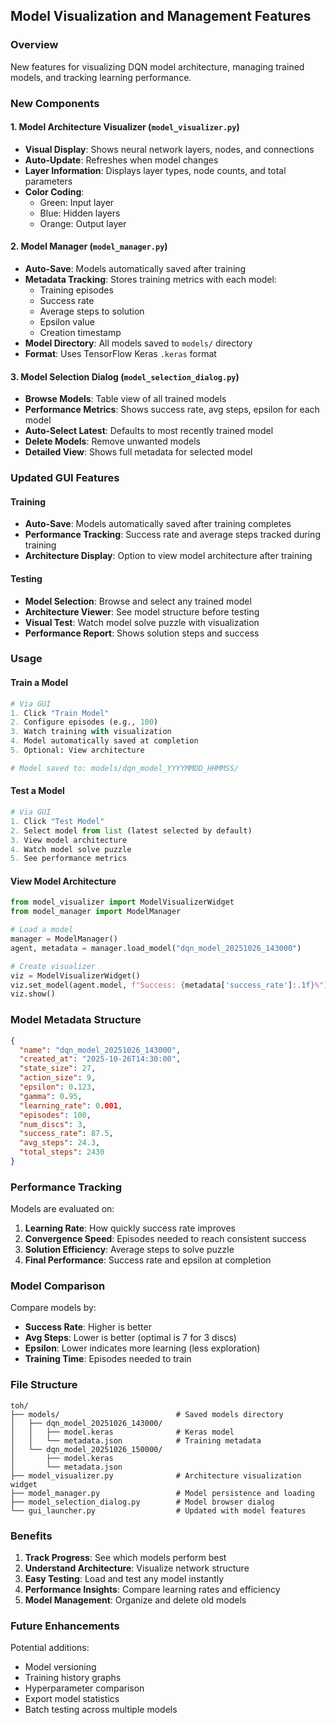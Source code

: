## Model Visualization and Management Features

### Overview
New features for visualizing DQN model architecture, managing trained models, and tracking learning performance.

### New Components

#### 1. **Model Architecture Visualizer** (`model_visualizer.py`)
- **Visual Display**: Shows neural network layers, nodes, and connections
- **Auto-Update**: Refreshes when model changes
- **Layer Information**: Displays layer types, node counts, and total parameters
- **Color Coding**:
  - Green: Input layer
  - Blue: Hidden layers
  - Orange: Output layer

#### 2. **Model Manager** (`model_manager.py`)
- **Auto-Save**: Models automatically saved after training
- **Metadata Tracking**: Stores training metrics with each model:
  - Training episodes
  - Success rate
  - Average steps to solution
  - Epsilon value
  - Creation timestamp
- **Model Directory**: All models saved to `models/` directory
- **Format**: Uses TensorFlow Keras `.keras` format

#### 3. **Model Selection Dialog** (`model_selection_dialog.py`)
- **Browse Models**: Table view of all trained models
- **Performance Metrics**: Shows success rate, avg steps, epsilon for each model
- **Auto-Select Latest**: Defaults to most recently trained model
- **Delete Models**: Remove unwanted models
- **Detailed View**: Shows full metadata for selected model

### Updated GUI Features

#### Training
- **Auto-Save**: Models automatically saved after training completes
- **Performance Tracking**: Success rate and average steps tracked during training
- **Architecture Display**: Option to view model architecture after training

#### Testing
- **Model Selection**: Browse and select any trained model
- **Architecture Viewer**: See model structure before testing
- **Visual Test**: Watch model solve puzzle with visualization
- **Performance Report**: Shows solution steps and success

### Usage

#### Train a Model
```python
# Via GUI
1. Click "Train Model"
2. Configure episodes (e.g., 100)
3. Watch training with visualization
4. Model automatically saved at completion
5. Optional: View architecture

# Model saved to: models/dqn_model_YYYYMMDD_HHMMSS/
```

#### Test a Model
```python
# Via GUI
1. Click "Test Model"
2. Select model from list (latest selected by default)
3. View model architecture
4. Watch model solve puzzle
5. See performance metrics
```

#### View Model Architecture
```python
from model_visualizer import ModelVisualizerWidget
from model_manager import ModelManager

# Load a model
manager = ModelManager()
agent, metadata = manager.load_model("dqn_model_20251026_143000")

# Create visualizer
viz = ModelVisualizerWidget()
viz.set_model(agent.model, f"Success: {metadata['success_rate']:.1f}%")
viz.show()
```

### Model Metadata Structure
```json
{
  "name": "dqn_model_20251026_143000",
  "created_at": "2025-10-26T14:30:00",
  "state_size": 27,
  "action_size": 9,
  "epsilon": 0.123,
  "gamma": 0.95,
  "learning_rate": 0.001,
  "episodes": 100,
  "num_discs": 3,
  "success_rate": 87.5,
  "avg_steps": 24.3,
  "total_steps": 2430
}
```

### Performance Tracking

Models are evaluated on:
1. **Learning Rate**: How quickly success rate improves
2. **Convergence Speed**: Episodes needed to reach consistent success
3. **Solution Efficiency**: Average steps to solve puzzle
4. **Final Performance**: Success rate and epsilon at completion

### Model Comparison

Compare models by:
- **Success Rate**: Higher is better
- **Avg Steps**: Lower is better (optimal is 7 for 3 discs)
- **Epsilon**: Lower indicates more learning (less exploration)
- **Training Time**: Episodes needed to train

### File Structure
```
toh/
├── models/                          # Saved models directory
│   ├── dqn_model_20251026_143000/
│   │   ├── model.keras              # Keras model
│   │   └── metadata.json            # Training metadata
│   └── dqn_model_20251026_150000/
│       ├── model.keras
│       └── metadata.json
├── model_visualizer.py              # Architecture visualization widget
├── model_manager.py                 # Model persistence and loading
├── model_selection_dialog.py        # Model browser dialog
└── gui_launcher.py                  # Updated with model features
```

### Benefits

1. **Track Progress**: See which models perform best
2. **Understand Architecture**: Visualize network structure
3. **Easy Testing**: Load and test any model instantly
4. **Performance Insights**: Compare learning rates and efficiency
5. **Model Management**: Organize and delete old models

### Future Enhancements

Potential additions:
- Model versioning
- Training history graphs
- Hyperparameter comparison
- Export model statistics
- Batch testing across multiple models

